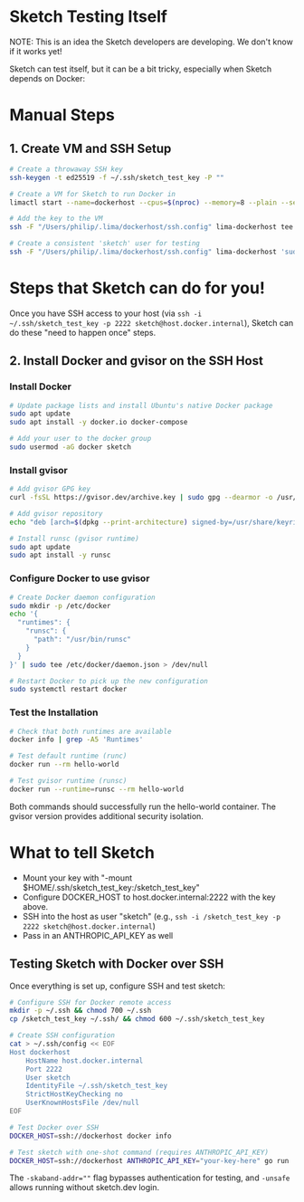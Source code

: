 # Sketch Testing Itself

NOTE: This is an idea the Sketch developers are developing. We don't know if it works yet!

Sketch can test itself, but it can be a bit tricky, especially when Sketch
depends on Docker:

# Manual Steps

## 1. Create VM and SSH Setup

```bash
# Create a throwaway SSH key
ssh-keygen -t ed25519 -f ~/.ssh/sketch_test_key -P ""

# Create a VM for Sketch to run Docker in
limactl start --name=dockerhost --cpus=$(nproc) --memory=8 --plain --set='.ssh.localPort=2222' template://ubuntu

# Add the key to the VM
ssh -F "/Users/philip/.lima/dockerhost/ssh.config" lima-dockerhost tee -a .ssh/authorized_keys < /Users/philip/.ssh/sketch_test_key.pub

# Create a consistent 'sketch' user for testing
ssh -F "/Users/philip/.lima/dockerhost/ssh.config" lima-dockerhost 'sudo useradd -m -s /bin/bash sketch 2>/dev/null || true && sudo mkdir -p /home/sketch/.ssh && sudo cp ~/.ssh/authorized_keys /home/sketch/.ssh/ && sudo chown -R sketch:sketch /home/sketch/.ssh && sudo usermod -aG sudo sketch && sudo usermod -aG docker sketch'
```

# Steps that Sketch can do for you!

Once you have SSH access to your host (via `ssh -i ~/.ssh/sketch_test_key -p 2222 sketch@host.docker.internal`),
Sketch can do these "need to happen once" steps.

## 2. Install Docker and gvisor on the SSH Host


### Install Docker

```bash
# Update package lists and install Ubuntu's native Docker package
sudo apt update
sudo apt install -y docker.io docker-compose

# Add your user to the docker group
sudo usermod -aG docker sketch
```

### Install gvisor

```bash
# Add gvisor GPG key
curl -fsSL https://gvisor.dev/archive.key | sudo gpg --dearmor -o /usr/share/keyrings/gvisor-archive-keyring.gpg

# Add gvisor repository
echo "deb [arch=$(dpkg --print-architecture) signed-by=/usr/share/keyrings/gvisor-archive-keyring.gpg] https://storage.googleapis.com/gvisor/releases release main" | sudo tee /etc/apt/sources.list.d/gvisor.list > /dev/null

# Install runsc (gvisor runtime)
sudo apt update
sudo apt install -y runsc
```

### Configure Docker to use gvisor

```bash
# Create Docker daemon configuration
sudo mkdir -p /etc/docker
echo '{
  "runtimes": {
    "runsc": {
      "path": "/usr/bin/runsc"
    }
  }
}' | sudo tee /etc/docker/daemon.json > /dev/null

# Restart Docker to pick up the new configuration
sudo systemctl restart docker
```

### Test the Installation

```bash
# Check that both runtimes are available
docker info | grep -A5 'Runtimes'

# Test default runtime (runc)
docker run --rm hello-world

# Test gvisor runtime (runsc)
docker run --runtime=runsc --rm hello-world
```

Both commands should successfully run the hello-world container. The gvisor version provides additional security isolation.

# What to tell Sketch

* Mount your key with "-mount $HOME/.ssh/sketch_test_key:/sketch_test_key"
* Configure DOCKER_HOST to host.docker.internal:2222 with the key above.
* SSH into the host as user "sketch" (e.g., `ssh -i /sketch_test_key -p 2222 sketch@host.docker.internal`)
* Pass in an ANTHROPIC_API_KEY as well

## Testing Sketch with Docker over SSH

Once everything is set up, configure SSH and test sketch:

```bash
# Configure SSH for Docker remote access
mkdir -p ~/.ssh && chmod 700 ~/.ssh
cp /sketch_test_key ~/.ssh/ && chmod 600 ~/.ssh/sketch_test_key

# Create SSH configuration
cat > ~/.ssh/config << EOF
Host dockerhost
    HostName host.docker.internal
    Port 2222
    User sketch
    IdentityFile ~/.ssh/sketch_test_key
    StrictHostKeyChecking no
    UserKnownHostsFile /dev/null
EOF

# Test Docker over SSH
DOCKER_HOST=ssh://dockerhost docker info

# Test sketch with one-shot command (requires ANTHROPIC_API_KEY)
DOCKER_HOST=ssh://dockerhost ANTHROPIC_API_KEY="your-key-here" go run ./cmd/sketch -one-shot -prompt "what is the date" -verbose -unsafe -skaband-addr=""
```

The `-skaband-addr=""` flag bypasses authentication for testing, and `-unsafe` allows running without sketch.dev login.
